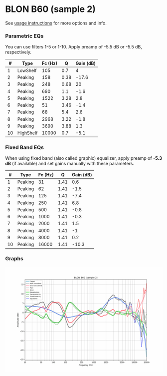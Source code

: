 # BLON B60 (sample 2)
See [usage instructions](https://github.com/jaakkopasanen/AutoEq#usage) for more options and info.

### Parametric EQs
You can use filters 1-5 or 1-10. Apply preamp of -5.5 dB or -5.5 dB, respectively.

|   # | Type      |   Fc (Hz) |    Q |   Gain (dB) |
|-----|-----------|-----------|------|-------------|
|   1 | LowShelf  |       105 | 0.7  |         4   |
|   2 | Peaking   |       158 | 0.38 |       -17.6 |
|   3 | Peaking   |       248 | 0.68 |        20   |
|   4 | Peaking   |       690 | 1.1  |        -1.6 |
|   5 | Peaking   |      1522 | 3.28 |         2.8 |
|   6 | Peaking   |        51 | 3.46 |        -1.4 |
|   7 | Peaking   |        68 | 5.4  |         2.6 |
|   8 | Peaking   |      2968 | 3.22 |        -1.8 |
|   9 | Peaking   |      3690 | 3.88 |         1.3 |
|  10 | HighShelf |     10000 | 0.7  |        -5.1 |

### Fixed Band EQs
When using fixed band (also called graphic) equalizer, apply preamp of **-5.3 dB** (if available) and set gains manually with these parameters.

|   # | Type    |   Fc (Hz) |    Q |   Gain (dB) |
|-----|---------|-----------|------|-------------|
|   1 | Peaking |        31 | 1.41 |         0.6 |
|   2 | Peaking |        62 | 1.41 |        -1.5 |
|   3 | Peaking |       125 | 1.41 |        -7.4 |
|   4 | Peaking |       250 | 1.41 |         6.8 |
|   5 | Peaking |       500 | 1.41 |        -0.8 |
|   6 | Peaking |      1000 | 1.41 |        -0.3 |
|   7 | Peaking |      2000 | 1.41 |         1.5 |
|   8 | Peaking |      4000 | 1.41 |        -1   |
|   9 | Peaking |      8000 | 1.41 |         0.2 |
|  10 | Peaking |     16000 | 1.41 |       -10.3 |

### Graphs
![](./BLON%20B60%20(sample%202).png)
